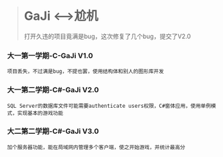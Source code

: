 ># GaJi <——>尬机
>打开久违的项目竟满是bug，这次修复了几个bug，提交了V2.0  

### 大一第一学期-C-GaJi V1.0   
    项目丢失，不过满是bug，不提也罢，使用结构体和别人的图形库开发
### 大一第二学期-C#-GaJi V2.0
    SQL Server的数据库文件可能需要authenticate users权限，C#窗体应用，使用单例模式，实现基本的游戏功能

### 大二第二学期-C#-GaJi V3.0    
    加个服务器功能，能在局域网内管理多个客户端，使之开始游戏，并统计最高分

